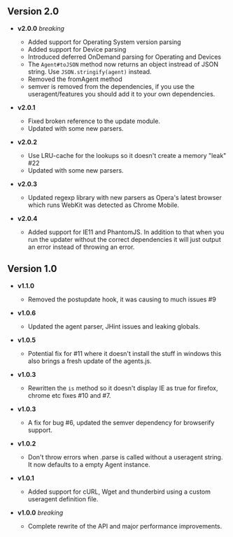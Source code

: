 ## Version 2.0
* __v2.0.0__ *breaking*
  - Added support for Operating System version parsing
  - Added support for Device parsing
  - Introduced deferred OnDemand parsing for Operating and Devices
  - The `Agent#toJSON` method now returns an object instread of JSON string. Use
    `JSON.stringify(agent)` instead.
  - Removed the fromAgent method
  - semver is removed from the dependencies, if you use the useragent/features
    you should add it to your own dependencies.

* __v2.0.1__
  - Fixed broken reference to the update module.
  - Updated with some new parsers.

* __v2.0.2__
  - Use LRU-cache for the lookups so it doesn't create a memory "leak" #22
  - Updated with some new parsers.

* __v2.0.3__
  - Updated regexp library with new parsers as Opera's latest browser which runs
    WebKit was detected as Chrome Mobile.

* __v2.0.4__
  - Added support for IE11 and PhantomJS. In addition to that when you run the
    updater without the correct dependencies it will just output an error
    instead of throwing an error.

## Version 1.0
* __v1.1.0__
  - Removed the postupdate hook, it was causing to much issues #9

* __v1.0.6__
  - Updated the agent parser, JHint issues and leaking globals.

* __v1.0.5__
  - Potential fix for #11 where it doesn't install the stuff in windows this also
    brings a fresh update of the agents.js.

* __v1.0.3__
  - Rewritten the `is` method so it doesn't display IE as true for firefox, chrome
    etc fixes #10 and #7.

* __v1.0.3__
  - A fix for bug #6, updated the semver dependency for browserify support.

* __v1.0.2__
  - Don't throw errors when .parse is called without a useragent string. It now
    defaults to a empty Agent instance.

* __v1.0.1__
  - Added support for cURL, Wget and thunderbird using a custom useragent
    definition file.

* __v1.0.0__ *breaking*
  - Complete rewrite of the API and major performance improvements.

